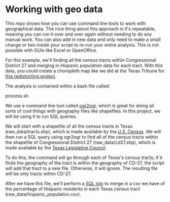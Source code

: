 # Working with geo data

This repo shows how you can use command line tools to work with geographical data. The nice thing about this approach is it's repeatable, meaning you can run it over and over again without needing to do any manual work. You can also add in new data and only need to make a small change or two inside your script to re-run your entire analysis. This is not possible with GUIs like Excel or OpenOffice.

For this example, we'll finding all the census tracts within Congressional District 27 and merging in Hispanic population data for each tract. With this data, you could create a choropleth map like we did at the Texas Tribune for [this redistricting project](https://apps.texastribune.org/texas-congressional-district-27-redistricting-hispanic-voters/).

The analysis is contained within a bash file called:

  process.sh

We use a command line tool called [ogr2ogr](http://www.gdal.org/ogr2ogr.html), which is great for doing all sorts of cool things with geography files like shapefiles. In this project, we will be using it to run SQL queries.

We will start with a shapefile of all the census tracts in Texas (raw_data/tracts.shp), which is made available by the [U.S. Census](https://www.census.gov/cgi-bin/geo/shapefiles/index.php?year=2017&layergroup=Census+Tracts). We will then run a SQL query using ogr2ogr to find all of the census tracts within the shapefile of Congressional District 27 (raw_data/cd27.shp), which is made available by the [Texas Legislative Council](http://www.tlc.texas.gov/redist/data/data.html).

To do this, the command will go through each of Texas's census tracts; if it finds the geography of the tract is within the geography of CD-27, the script will add that tract to a new file. Otherwise, it will ignore. The resulting file will be only tracts within CD-27.

After we have this file, we'll perform a [SQL join](https://www.w3schools.com/sql/sql_join.asp) to merge in a csv we have of the percentage of Hispanic residents in each Texas census tract (raw_data/hispanic_population.csv).

